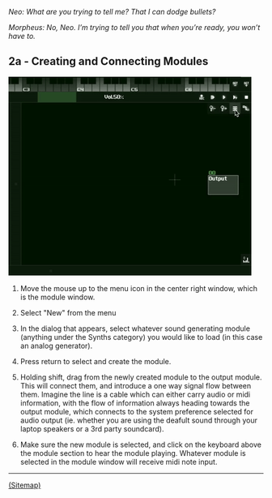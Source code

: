 _Neo: What are you trying to tell me? That I can dodge bullets?_

_Morpheus: No, Neo. I’m trying to tell you that when you’re ready, you won’t have to._

## 2a - Creating and Connecting Modules

![](tutorial_2a.gif "Tutorial 1 Gif 1")

1. Move the mouse up to the menu icon in the center right window, which is the module window.

2. Select "New" from the menu

3. In the dialog that appears, select whatever sound generating module (anything under the Synths category) you would like to load (in this case an analog generator).

4. Press return to select and create the module.

5. Holding shift, drag from the newly created module to the output module. This will connect them, and introduce a one way signal flow between them. Imagine the line is a cable which can either carry audio or midi information, with the flow of information always heading towards the output module, which connects to the system preference selected for audio output (ie. whether you are using the deafult sound through your laptop speakers or a 3rd party soundcard).

6. Make sure the new module is selected, and click on the keyboard above the module section to hear the module playing. Whatever module is selected in the module window will receive midi note input.

---

[(Sitemap)](https://github.com/way-of-the-sunvox/Way-of-the-SunVox/blob/master/Sitemap.md)
